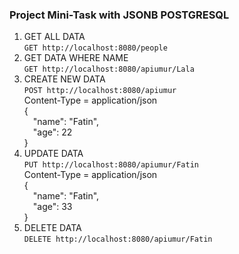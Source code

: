 ### Project Mini-Task with JSONB POSTGRESQL
1.  GET ALL DATA <br />
    `GET http://localhost:8080/people`
2.  GET DATA WHERE NAME <br />
    `GET http://localhost:8080/apiumur/Lala`
3.  CREATE NEW DATA <br />
    `POST http://localhost:8080/apiumur` <br />
    Content-Type = application/json <br />
    {<br />
    &emsp;"name": "Fatin",<br />
    &emsp;"age": 22<br />
    }<br />
4.  UPDATE DATA <br />
    `PUT http://localhost:8080/apiumur/Fatin` <br />
    Content-Type = application/json <br />
    {<br />
    &emsp;"name": "Fatin",<br />
    &emsp;"age": 33<br />
    }<br />
5.  DELETE DATA <br />
    `DELETE http://localhost:8080/apiumur/Fatin` 